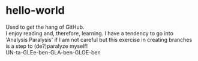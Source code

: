 # hello-world
Used to get the hang of GitHub.  
I enjoy reading and, therefore, learning. I have a tendency to go into 'Analysis Paralysis' if I am not careful but this exercise in creating branches is a step to (de?)paralyze myself!  
UN-ta-GLEe-ben-GLA-ben-GLOE-ben
